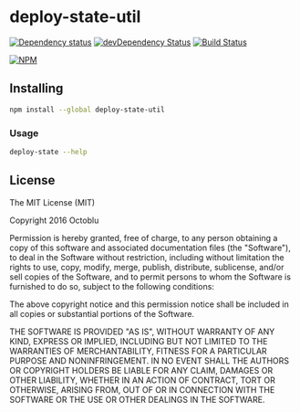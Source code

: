 # deploy-state-util

[![Dependency status](http://img.shields.io/david/octoblu/deploy-state-util.svg?style=flat)](https://david-dm.org/octoblu/deploy-state-util)
[![devDependency Status](http://img.shields.io/david/dev/octoblu/deploy-state-util.svg?style=flat)](https://david-dm.org/octoblu/deploy-state-util#info=devDependencies)
[![Build Status](http://img.shields.io/travis/octoblu/deploy-state-util.svg?style=flat&branch=master)](https://travis-ci.org/octoblu/deploy-state-util)

[![NPM](https://nodei.co/npm/deploy-state-util.svg?style=flat)](https://npmjs.org/package/deploy-state-util)

## Installing

```bash
npm install --global deploy-state-util
```

### Usage

```bash
deploy-state --help
```

## License

The MIT License (MIT)

Copyright 2016 Octoblu

Permission is hereby granted, free of charge, to any person obtaining a copy
of this software and associated documentation files (the "Software"), to deal
in the Software without restriction, including without limitation the rights
to use, copy, modify, merge, publish, distribute, sublicense, and/or sell
copies of the Software, and to permit persons to whom the Software is
furnished to do so, subject to the following conditions:

The above copyright notice and this permission notice shall be included in all
copies or substantial portions of the Software.

THE SOFTWARE IS PROVIDED "AS IS", WITHOUT WARRANTY OF ANY KIND, EXPRESS OR
IMPLIED, INCLUDING BUT NOT LIMITED TO THE WARRANTIES OF MERCHANTABILITY,
FITNESS FOR A PARTICULAR PURPOSE AND NONINFRINGEMENT. IN NO EVENT SHALL THE
AUTHORS OR COPYRIGHT HOLDERS BE LIABLE FOR ANY CLAIM, DAMAGES OR OTHER
LIABILITY, WHETHER IN AN ACTION OF CONTRACT, TORT OR OTHERWISE, ARISING FROM,
OUT OF OR IN CONNECTION WITH THE SOFTWARE OR THE USE OR OTHER DEALINGS IN THE
SOFTWARE.
